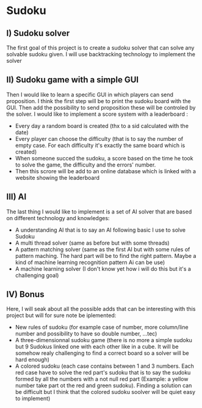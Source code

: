 # Sudoku

## I) Sudoku solver

The first goal of this project is to create a sudoku solver that can solve any solvable sudoku given.
I will use backtracking technology to implement the solver

## II) Sudoku game with a simple GUI

Then I would like to learn a specific GUI in which players can send proposition.
I think the first step will be to print the sudoku board with the GUI.
Then add the possibility to send proposition these will be controled by the solver.
I would like to implement a score system with a leaderboard :
  - Every day a random board is created (thx to a sid calculated with the date)
  - Every player can choose the difficulty (that is to say the number of empty case. For each difficulty it's exactly the same board which is created)
  - When someone succed the sudoku, a score based on the time he took to solve the game, the difficulty and the errors' number.
  - Then this scrore will be add to an online database which is linked with a website showing the leaderboard

## III) AI

The last thing I would like to implement is a set of AI solver that are based on different technology and knowledges:
  - A understanding AI that is to say an AI following basic I use to solve Sudoku
  - A multi thread solver (same as before but with some threads)
  - A pattern matching solver (same as the first AI but with some rules of pattern maching. The hard part will be to find the right pattern. Maybe a kind of machine learning recognition pattern Ai can be use)
  - A machine learning solver (I don't know yet how i will do this but it's a challenging goal)

## IV) Bonus

Here, I will seak about all the possible adds that can be interesting with this project but will for sure note be iplemented:
  - New rules of sudoku (for example case of  number, more column/line number and possibility to have so double number, ...tec)
  - A three-dimensionnal sudoku game (there is no more a simple sudoku but 9 Sudokus linked one with each other like in a cube. It will be somehow realy challenging to find a correct board so a solver will be hard enough)
  - A colored sudoku (each case contains between 1 and 3 numbers. Each red case have to solve the red part's sudoku that is to say the sudoku formed by all the numbers with a not null red part (Example: a yellow number take part ot the red and green sudoku). Finding a solution can be difficult but I think that the colored sudoku soolver will be quiet easy to implement)
